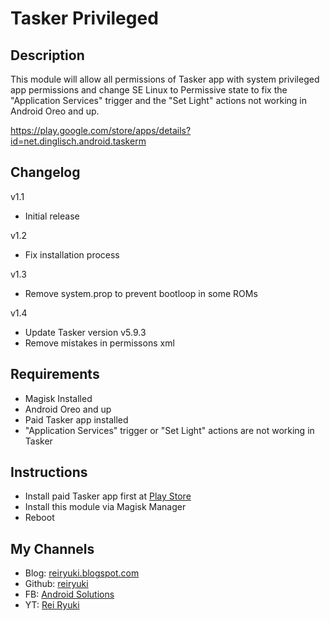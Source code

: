 # **Tasker Privileged**

## Description
This module will allow all permissions of Tasker app with system privileged app permissions and change SE Linux to Permissive state to fix the "Application Services" trigger and the "Set Light" actions not working in Android Oreo and up.

https://play.google.com/store/apps/details?id=net.dinglisch.android.taskerm

## Changelog
v1.1
- Initial release

v1.2
- Fix installation process

v1.3
- Remove system.prop to prevent bootloop in some ROMs

v1.4
- Update Tasker version v5.9.3
- Remove mistakes in permissons xml

## Requirements
- Magisk Installed
- Android Oreo and up
- Paid Tasker app installed
- "Application Services" trigger or "Set Light" actions are not working in Tasker

## Instructions
- Install paid Tasker app first at [Play Store](https://play.google.com/store/apps/details?id=net.dinglisch.android.taskerm)
- Install this module via Magisk Manager
- Reboot

## My Channels
- Blog: [reiryuki.blogspot.com](https://reiryuki.blogspot.com)
- Github: [reiryuki](https://github.com/reiryuki/Tasker-Privileged-Magisk-Module)
- FB: [Android Solutions](https://m.facebook.com/rikiirawan99/?ref=bookmarks)
- YT: [Rei Ryuki](https://www.youtube.com/channel/UCAZBR3IAu-MSLwGXkZPYxag)

